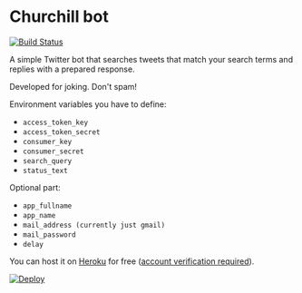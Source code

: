 # Churchill bot
[![Build Status](https://travis-ci.org/inbalboa/churchbot.svg?branch=master)](https://travis-ci.org/inbalboa/churchbot)

A simple Twitter bot that searches tweets that match your search terms and replies with a prepared response. 

Developed for joking. Don't spam!

Environment variables you have to define:
- `access_token_key`
- `access_token_secret`
- `consumer_key`
- `consumer_secret`
- `search_query`
- `status_text`

Optional part:
- `app_fullname`
- `app_name`
- `mail_address (currently just gmail)`
- `mail_password`
- `delay`


You can host it on [Heroku](https://www.heroku.com) for free ([account verification required](https://devcenter.heroku.com/articles/account-verification)).

[![Deploy](https://www.herokucdn.com/deploy/button.svg)](https://heroku.com/deploy)
